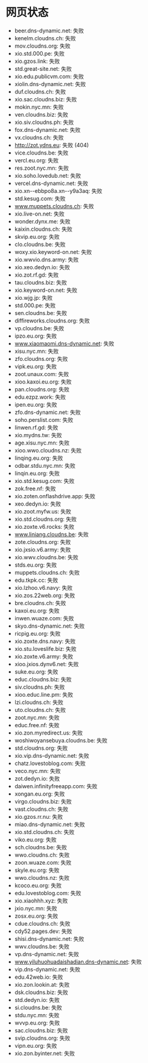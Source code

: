 # 网页状态
- beer.dns-dynamic.net: 失败
- kenelm.cloudns.ch: 失败
- mov.cloudns.org: 失败
- xio.std.000.pe: 失败
- xio.gzos.link: 失败
- std.great-site.net: 失败
- xio.edu.publicvm.com: 失败
- xiolin.dns-dynamic.net: 失败
- duf.cloudns.ch: 失败
- xio.sac.cloudns.biz: 失败
- mokin.nyc.mn: 失败
- ven.cloudns.biz: 失败
- xio.siv.cloudns.ph: 失败
- fox.dns-dynamic.net: 失败
- vx.cloudns.ch: 失败
- http://zot.ydns.eu: 失败 (404)
- vice.cloudns.be: 失败
- vercl.eu.org: 失败
- res.zoot.nyc.mn: 失败
- xio.soho.lovedub.net: 失败
- vercel.dns-dynamic.net: 失败
- xio.xn--ebbpo8a.xn--y9a3aq: 失败
- std.kesug.com: 失败
- www.muppets.cloudns.ch: 失败
- xio.live-on.net: 失败
- wonder.dynx.me: 失败
- kaixin.cloudns.ch: 失败
- skvip.eu.org: 失败
- clo.cloudns.be: 失败
- woxy.xio.keyword-on.net: 失败
- xio.wwvio.dns.army: 失败
- xio.xeo.dedyn.io: 失败
- xio.zot.rf.gd: 失败
- tau.cloudns.biz: 失败
- xio.keyword-on.net: 失败
- xio.wjg.jp: 失败
- std.000.pe: 失败
- sen.cloudns.be: 失败
- diffireworks.cloudns.org: 失败
- vp.cloudns.be: 失败
- ipzo.eu.org: 失败
- www.xiaomaomi.dns-dynamic.net: 失败
- xisu.nyc.mn: 失败
- zfo.cloudns.org: 失败
- vipk.eu.org: 失败
- zoot.unaux.com: 失败
- xioo.kaxoi.eu.org: 失败
- pan.cloudns.org: 失败
- edu.ezpz.work: 失败
- ipen.eu.org: 失败
- zfo.dns-dynamic.net: 失败
- soho.perslist.com: 失败
- linwen.rf.gd: 失败
- xio.mydns.tw: 失败
- age.xisu.nyc.mn: 失败
- xioo.wwo.cloudns.nz: 失败
- linqing.eu.org: 失败
- odbar.stdu.nyc.mn: 失败
- linqin.eu.org: 失败
- xio.std.kesug.com: 失败
- zok.free.nf: 失败
- xio.zoten.onflashdrive.app: 失败
- xeo.dedyn.io: 失败
- xio.zoot.myfw.us: 失败
- xio.std.cloudns.org: 失败
- xio.zoxte.v6.rocks: 失败
- www.liniang.cloudns.be: 失败
- zote.cloudns.org: 失败
- xio.jxsio.v6.army: 失败
- xio.wwv.cloudns.be: 失败
- stds.eu.org: 失败
- muppets.cloudns.ch: 失败
- edu.tkpk.cc: 失败
- xio.lzhoo.v6.navy: 失败
- xio.zos.22web.org: 失败
- bre.cloudns.ch: 失败
- kaxoi.eu.org: 失败
- inwen.wuaze.com: 失败
- skyo.dns-dynamic.net: 失败
- ricpig.eu.org: 失败
- xio.zoxte.dns.navy: 失败
- xio.stu.loveslife.biz: 失败
- xio.zoxte.v6.army: 失败
- xioo.jxios.dynv6.net: 失败
- suke.eu.org: 失败
- educ.cloudns.biz: 失败
- siv.cloudns.ph: 失败
- xioo.educ.line.pm: 失败
- lzi.cloudns.ch: 失败
- uto.cloudns.ch: 失败
- zoot.nyc.mn: 失败
- educ.free.nf: 失败
- xio.zon.myredirect.us: 失败
- woshiwoyansebuya.cloudns.be: 失败
- std.cloudns.org: 失败
- xio.vip.dns-dynamic.net: 失败
- chatz.lovestoblog.com: 失败
- veco.nyc.mn: 失败
- zot.dedyn.io: 失败
- daiwen.infinityfreeapp.com: 失败
- xongan.eu.org: 失败
- virgo.cloudns.biz: 失败
- vast.cloudns.ch: 失败
- xio.gzos.rr.nu: 失败
- miao.dns-dynamic.net: 失败
- xio.std.cloudns.ch: 失败
- viko.eu.org: 失败
- sch.cloudns.be: 失败
- wwo.cloudns.ch: 失败
- zoon.wuaze.com: 失败
- skyle.eu.org: 失败
- wwo.cloudns.nz: 失败
- kcoco.eu.org: 失败
- edu.lovestoblog.com: 失败
- xio.xiaohhh.xyz: 失败
- jxio.nyc.mn: 失败
- zosx.eu.org: 失败
- cdue.cloudns.ch: 失败
- cdy52.pages.dev: 失败
- shisi.dns-dynamic.net: 失败
- wwv.cloudns.be: 失败
- vp.dns-dynamic.net: 失败
- www.yiluhuohuadaishadian.dns-dynamic.net: 失败
- vip.dns-dynamic.net: 失败
- edu.42web.io: 失败
- xio.zon.lookin.at: 失败
- dsk.cloudns.biz: 失败
- std.dedyn.io: 失败
- si.cloudns.be: 失败
- stdu.nyc.mn: 失败
- wvvp.eu.org: 失败
- sac.cloudns.biz: 失败
- svip.cloudns.org: 失败
- vipn.eu.org: 失败
- xio.zon.byinter.net: 失败
